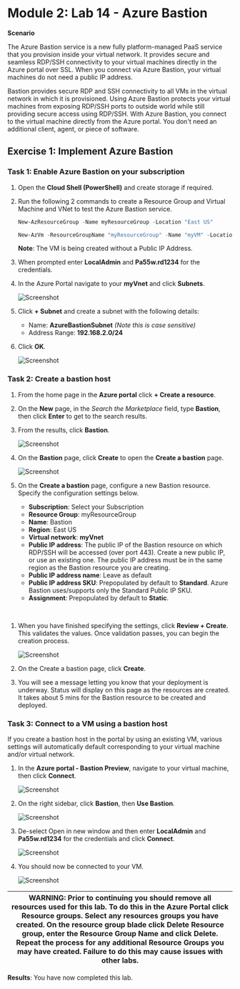 # Module 2: Lab 14 - Azure Bastion


**Scenario**

The Azure Bastion service is a new fully platform-managed PaaS service that you provision inside your virtual network. It provides secure and seamless RDP/SSH connectivity to your virtual machines directly in the Azure portal over SSL. When you connect via Azure Bastion, your virtual machines do not need a public IP address.

Bastion provides secure RDP and SSH connectivity to all VMs in the virtual network in which it is provisioned. Using Azure Bastion protects your virtual machines from exposing RDP/SSH ports to outside world while still providing secure access using RDP/SSH. With Azure Bastion, you connect to the virtual machine directly from the Azure portal. You don't need an additional client, agent, or piece of software.


## Exercise 1: Implement Azure Bastion

### Task 1: Enable Azure Bastion on your subscription

1.  Open the **Cloud Shell (PowerShell)** and create storage if required.

1.  Run the following 2 commands to create a Resource Group and Virtual Machine and VNet to test the Azure Bastion service.

    ```powershell
    New-AzResourceGroup -Name myResourceGroup -Location "East US"
    ```
    
    ```powershell
    New-AzVm -ResourceGroupName "myResourceGroup" -Name "myVM" -Location "East  US" -VirtualNetworkName "myVnet" -SubnetName "mySubnet" -SecurityGroupName   "myNetworkSecurityGroup" -OpenPorts 80,3389
    ```

    **Note**: The VM is being created without a Public IP Address.


1.  When prompted enter **LocalAdmin** and **Pa55w.rd1234** for the credentials.

1.  In the Azure Portal navigate to your **myVnet** and click **Subnets**.

     ![Screenshot](../Media/Module-2/e587492e-eeb7-4552-b5d1-fe495a3b2db9.png)
 
1.  Click **+ Subnet** and create a subnet with the following details:

      - Name: **AzureBastionSubnet** _(Note this is case sensitive)_
      - Address Range: **192.168.2.0/24**

1.  Click **OK**.

     ![Screenshot](../Media/Module-2/a5f29b4f-4bf1-42cd-b045-ac110bae5d7c.png)

### Task 2: Create a bastion host

1.  From the home page in the **Azure portal** click **+ Create a resource**. 

1.  On the **New** page, in the *Search the Marketplace* field, type **Bastion**, then click **Enter** to get to the search results.

1.  From the results, click **Bastion**. 

     ![Screenshot](../Media/Module-2/730f08a8-74cc-47bc-a2bb-7babf5b53e0d.png)

1.  On the **Bastion** page, click **Create** to open the **Create a bastion** page.

     ![Screenshot](../Media/Module-2/b1dd545e-1b9c-494d-a403-cd64fe83e929.png)

1.  On the **Create a bastion** page, configure a new Bastion resource. Specify the configuration settings below.

    * **Subscription**: Select your Subscription
    * **Resource Group**: myResourceGroup
    * **Name**: Bastion
    * **Region**: East US
    * **Virtual network**: **myVnet**
    * **Public IP address**: The public IP of the Bastion resource on which RDP/SSH will be accessed (over port 443). Create a new public IP, or use an existing one. The public IP address must be in the same region as the Bastion resource you are creating.
    * **Public IP address name**: Leave as default
    * **Public IP address SKU**: Prepopulated by default to **Standard**. Azure Bastion uses/supports only the Standard Public IP SKU.
    * **Assignment**: Prepopulated by default to **Static**.
</br>

1.  When you have finished specifying the settings, click **Review + Create**. This validates the values. Once validation passes, you can begin the creation process.

     ![Screenshot](../Media/Module-2/a467e69a-393e-4416-a798-c95d24145293.png)

1.  On the Create a bastion page, click **Create**.
1.  You will see a message letting you know that your deployment is underway. Status will display on this page as the resources are created. It takes about 5 mins for the Bastion resource to be created and deployed.

### Task 3: Connect to a VM using a bastion host 


If you create a bastion host in the portal by using an existing VM, various settings will automatically default corresponding to your virtual machine and/or virtual network.


1.  In the **Azure portal - Bastion Preview**, navigate to your virtual machine, then click **Connect**.

       ![Screenshot](../Media/Module-2/d881050d-cc0f-4a95-b8a4-e9c946f8ee17.png)

1.  On the right sidebar, click **Bastion**, then **Use Bastion**.

       ![Screenshot](../Media/Module-2/ddb1ac72-df86-41b3-b4ef-6c71cc67d98b.png)

1.  De-select Open in new window and then enter **LocalAdmin** and **Pa55w.rd1234** for the credentials and click **Connect**.

     ![Screenshot](../Media/Module-2/47fb7b09-c439-4e44-80ab-b9ed7bf58494.png)

1.  You should now be connected to your VM.

     ![Screenshot](../Media/Module-2/76aba7f4-875d-4733-a793-512c7f582069.png)
 

| WARNING: Prior to continuing you should remove all resources used for this lab.  To do this in the **Azure Portal** click **Resource groups**.  Select any resources groups you have created.  On the resource group blade click **Delete Resource group**, enter the Resource Group Name and click **Delete**.  Repeat the process for any additional Resource Groups you may have created. **Failure to do this may cause issues with other labs.** |
| --- |

**Results**: You have now completed this lab.

